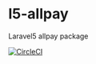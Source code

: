 # l5-allpay
Laravel5 allpay package

[![CircleCI](https://circleci.com/gh/ericliao79/l5-allpay.svg?style=svg)](https://circleci.com/gh/ericliao79/l5-allpay)

